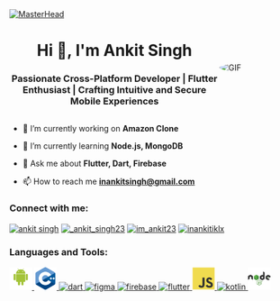 <a href="https://animafoundation.in/wp-content/uploads/2021/03/mobile-app.gif">
  <img src="https://animafoundation.in/wp-content/uploads/2021/03/mobile-app.gif" alt="MasterHead" height="250">
</a>




<div style="display: flex; justify-content: space-between; align-items: center;">
  <div>
    <h1 align="center">Hi 👋, I'm Ankit Singh</h1>
    <h3 align="center">Passionate Cross-Platform Developer | Flutter Enthusiast | Crafting Intuitive and Secure Mobile Experiences</h3>
  </div>
  <img src="https://github.com/user-attachments/assets/cdf515ae-2ac3-4ed4-a793-52451660bee7" alt="GIF" align="right" width="300" style="border-radius: 50%; overflow: hidden;"/>
</div>



- 🔭 I’m currently working on **Amazon Clone**

- 🌱 I’m currently learning **Node.js, MongoDB**

- 💬 Ask me about **Flutter, Dart, Firebase**

- 📫 How to reach me **inankitsingh@gmail.com**

<h3 align="left">Connect with me:</h3>
<p align="left">
<a href="https://linkedin.com/in/ankit-singh-366853196 target="blank"><img align="center" src="https://raw.githubusercontent.com/rahuldkjain/github-profile-readme-generator/master/src/images/icons/Social/linked-in-alt.svg" alt="ankit singh" height="30" width="40" /></a>
<a href="https://instagram.com/_ankit_singh23" target="blank"><img align="center" src="https://raw.githubusercontent.com/rahuldkjain/github-profile-readme-generator/master/src/images/icons/Social/instagram.svg" alt="_ankit_singh23" height="30" width="40" /></a>
<a href="https://www.leetcode.com/im_ankit23" target="blank"><img align="center" src="https://raw.githubusercontent.com/rahuldkjain/github-profile-readme-generator/master/src/images/icons/Social/leet-code.svg" alt="im_ankit23" height="30" width="40" /></a>
<a href="https://auth.geeksforgeeks.org/user/inankitiklx" target="blank"><img align="center" src="https://raw.githubusercontent.com/rahuldkjain/github-profile-readme-generator/master/src/images/icons/Social/geeks-for-geeks.svg" alt="inankitiklx" height="30" width="40" /></a>
</p>

<h3 align="left">Languages and Tools:</h3>
<p align="left"> <a href="https://developer.android.com" target="_blank" rel="noreferrer"> <img src="https://raw.githubusercontent.com/devicons/devicon/master/icons/android/android-original-wordmark.svg" alt="android" width="40" height="40"/> </a> <a href="https://www.w3schools.com/cpp/" target="_blank" rel="noreferrer"> <img src="https://raw.githubusercontent.com/devicons/devicon/master/icons/cplusplus/cplusplus-original.svg" alt="cplusplus" width="40" height="40"/> </a> <a href="https://dart.dev" target="_blank" rel="noreferrer"> <img src="https://www.vectorlogo.zone/logos/dartlang/dartlang-icon.svg" alt="dart" width="40" height="40"/> </a> <a href="https://www.figma.com/" target="_blank" rel="noreferrer"> <img src="https://www.vectorlogo.zone/logos/figma/figma-icon.svg" alt="figma" width="40" height="40"/> </a> <a href="https://firebase.google.com/" target="_blank" rel="noreferrer"> <img src="https://www.vectorlogo.zone/logos/firebase/firebase-icon.svg" alt="firebase" width="40" height="40"/> </a> <a href="https://flutter.dev" target="_blank" rel="noreferrer"> <img src="https://www.vectorlogo.zone/logos/flutterio/flutterio-icon.svg" alt="flutter" width="40" height="40"/> </a> <a href="https://developer.mozilla.org/en-US/docs/Web/JavaScript" target="_blank" rel="noreferrer"> <img src="https://raw.githubusercontent.com/devicons/devicon/master/icons/javascript/javascript-original.svg" alt="javascript" width="40" height="40"/> </a> <a href="https://kotlinlang.org" target="_blank" rel="noreferrer"> <img src="https://www.vectorlogo.zone/logos/kotlinlang/kotlinlang-icon.svg" alt="kotlin" width="40" height="40"/> </a> <a href="https://nodejs.org" target="_blank" rel="noreferrer"> <img src="https://raw.githubusercontent.com/devicons/devicon/master/icons/nodejs/nodejs-original-wordmark.svg" alt="nodejs" width="40" height="40"/> </a> </p>
